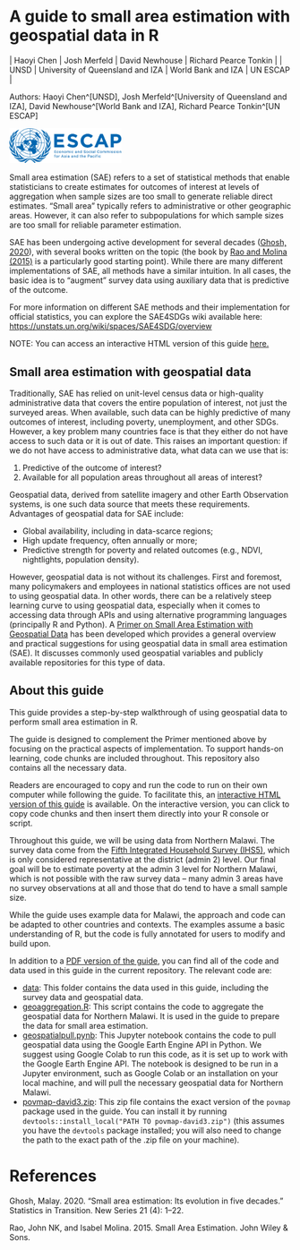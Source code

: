 

# A guide to small area estimation with geospatial data in R
| Haoyi Chen         | Josh Merfeld        | David Newhouse              | Richard Pearce Tonkin |
| UNSD | University of Queensland and IZA    | World Bank and IZA | UN ESCAP |

Authors: Haoyi Chen^[UNSD], Josh Merfeld^[University of Queensland and IZA], David Newhouse^[World Bank and IZA], Richard Pearce Tonkin^[UN ESCAP]



<img src="assets/escap.png" alt="drawing" width="200"/>



Small area estimation (SAE) refers to a set of statistical methods that enable statisticians to create estimates for outcomes of interest at levels of aggregation when sample sizes are too small to generate reliable direct estimates. “Small area” typically refers to administrative or other geographic areas. However, it can also refer to subpopulations for which sample sizes are too small for reliable parameter estimation. 

SAE has been undergoing active development for several decades ([Ghosh, 2020](#1)), with several books written on the topic (the book by [Rao and Molina (2015)](#2) is a particularly good starting point). While there are many different implementations of SAE, all methods have a similar intuition. In all cases, the basic idea is to “augment” survey data using auxiliary data that is predictive of the outcome.

For more information on different SAE methods and their implementation for official statistics, you can explore the SAE4SDGs wiki available here: https://unstats.un.org/wiki/spaces/SAE4SDG/overview 

NOTE: You can access an interactive HTML version of this guide [here.](https://escap-sd.github.io/geospatialSAEhowto/)

## Small area estimation with geospatial data

Traditionally, SAE has relied on unit-level census data or high-quality administrative data that covers the entire population of interest, not just the surveyed areas. When available, such data can be highly predictive of many outcomes of interest, including poverty, unemployment, and other SDGs. However, a key problem many countries face is that they either do not have access to such data or it is out of date. This raises an important question: if we do not have access to administrative data, what data can we use that is: 

1. Predictive of the outcome of interest?
2. Available for all population areas throughout all areas of interest?

Geospatial data, derived from satellite imagery and other Earth Observation systems, is one such data source that meets these requirements. 
Advantages of geospatial data for SAE include:

- Global availability, including in data-scarce regions;
- High update frequency, often annually or more;
- Predictive strength for poverty and related outcomes (e.g., NDVI, nightlights, population density).

However, geospatial data is not without its challenges. First and foremost, many policymakers and employees in national statistics offices are not used to using geospatial data. In other words, there can be a relatively steep learning curve to using geospatial data, especially when it comes to accessing data through APIs and using alternative programming languages (principally R and Python).
A [Primer on Small Area Estimation with Geospatial Data](https://unstats.un.org/UNSDWebsite/statcom/session_56/documents/BG-3p-Geospatial_SAE_Primer-E.pdf) has been developed which provides a general overview and practical suggestions for using geospatial data in small area estimation (SAE). It discusses commonly used geospatial variables and publicly available repositories for this type of data.


## About this guide

This guide provides a step-by-step walkthrough of using geospatial data to perform small area estimation in R.

The guide is designed to complement the Primer mentioned above by focusing on the practical aspects of implementation. To support hands-on learning, code chunks are included throughout. This repository also contains all the necessary data. 

Readers are encouraged to copy and run the code to run on their own computer while following the guide. To facilitate this, an [interactive HTML version of this guide](https://escap-sd.github.io/geospatialSAEhowto/) is available. On the interactive version, you can click to copy code chunks and then insert them directly into your R console or script.

Throughout this guide, we will be using data from Northern Malawi. The survey data come from the [Fifth Integrated Household Survey (IHS5)](https://microdata.worldbank.org/index.php/catalog/3818), which is only considered representative at the district (admin 2) level. Our final goal will be to estimate poverty at the admin 3 level for Northern Malawi, which is not possible with the raw survey data – many admin 3 areas have no survey observations at all and those that do tend to have a small sample size.

While the guide uses example data for Malawi, the approach and code can be adapted to other countries and contexts. The examples assume a basic understanding of R, but the code is fully annotated for users to modify and build upon.

In addition to a [PDF version of the guide](howto.pdf), you can find all of the code and data used in this guide in the current repository. The relevant code are:

- [data](data): This folder contains the data used in this guide, including the survey data and geospatial data.
- [geoaggregation.R](geoaggregation.R): This script contains the code to aggregate the geospatial data for Northern Malawi. It is used in the guide to prepare the data for small area estimation.
- [geospatialpull.pynb](geospatialpull.ipynb): This Jupyter notebook contains the code to pull geospatial data using the Google Earth Engine API in Python. We suggest using Google Colab to run this code, as it is set up to work with the Google Earth Engine API. The notebook is designed to be run in a Jupyter environment, such as Google Colab or an installation on your local machine, and will pull the necessary geospatial data for Northern Malawi.
- [povmap-david3.zip](povmap-david3.zip): This zip file contains the exact version of the `povmap` package used in the guide. You can install it by running `devtools::install_local("PATH TO povmap-david3.zip")` (this assumes you have the `devtools` package installed; you will also need to change the path to the exact path of the .zip file on your machine).






# References

<a id="1"></a> Ghosh, Malay. 2020. “Small area estimation: Its evolution in five decades.” Statistics in Transition. New Series 21 (4): 1–22.

<a id="2"></a> Rao, John NK, and Isabel Molina. 2015. Small Area Estimation. John Wiley & Sons.
